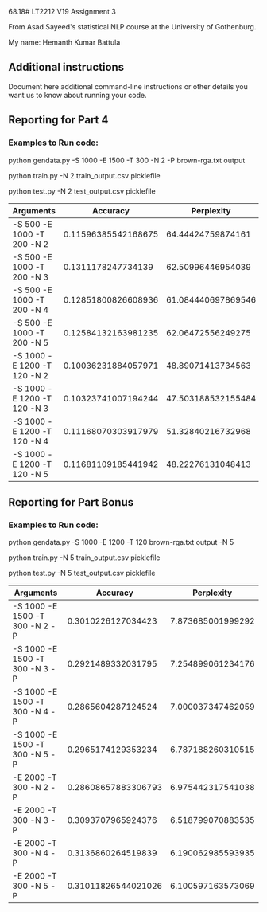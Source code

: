 
68.18# LT2212 V19 Assignment 3

From Asad Sayeed's statistical NLP course at the University of Gothenburg.

My name: Hemanth Kumar Battula

## Additional instructions

Document here additional command-line instructions or other details you
want us to know about running your code.

## Reporting for Part 4

### Examples to Run code:
python gendata.py -S 1000 -E 1500 -T 300 -N 2 -P brown-rga.txt output

python train.py -N 2 train_output.csv picklefile

python test.py -N 2 test_output.csv picklefile


| Arguments                        | Accuracy              | Perplexity              |
|----------------------------------|-----------------------|-------------------------|
| -S 500 -E 1000 -T 200  -N 2      | 0.11596385542168675   | 64.44424759874161       |
| -S 500 -E 1000 -T 200  -N 3      | 0.1311178247734139    | 62.50996446954039       |
| -S 500 -E 1000 -T 200  -N 4      | 0.12851800826608936   | 61.084440697869546      |
| -S 500 -E 1000 -T 200  -N 5      | 0.12584132163981235   | 62.06472556249275       |
| -S 1000 -E 1200 -T 120 -N 2      | 0.10036231884057971   | 48.89071413734563       |
| -S 1000 -E 1200 -T 120 -N 3      | 0.10323741007194244   | 47.503188532155484      |
| -S 1000 -E 1200 -T 120 -N 4      | 0.11168070303917979   | 51.32840216732968       |
| -S 1000 -E 1200 -T 120 -N 5      | 0.11681109185441942   | 48.22276131048413       |

## Reporting for Part Bonus 

### Examples to Run code:
python gendata.py -S 1000 -E 1200 -T 120 brown-rga.txt output -N 5

python train.py -N 5 train_output.csv picklefile

python test.py -N 5 test_output.csv picklefile


| Arguments                        | Accuracy              | Perplexity              |
|----------------------------------|-----------------------|-------------------------|
| -S 1000 -E 1500 -T 300 -N 2 -P   | 0.3010226127034423    | 7.873685001999292       |
| -S 1000 -E 1500 -T 300 -N 3 -P   | 0.2921489332031795    | 7.254899061234176       |
| -S 1000 -E 1500 -T 300 -N 4 -P   | 0.2865604287124524    | 7.000037347462059       |
| -S 1000 -E 1500 -T 300 -N 5 -P   | 0.2965174129353234    | 6.787188260310515       |
| -E 2000 -T 300 -N 2 -P           | 0.28608657883306793   | 6.975442317541038       |
| -E 2000 -T 300 -N 3 -P           | 0.3093707965924376    | 6.518799070883535       |
| -E 2000 -T 300 -N 4 -P           | 0.3136860264519839    | 6.190062985593935       |
| -E 2000 -T 300 -N 5 -P           | 0.31011826544021026   | 6.100597163573069       |
